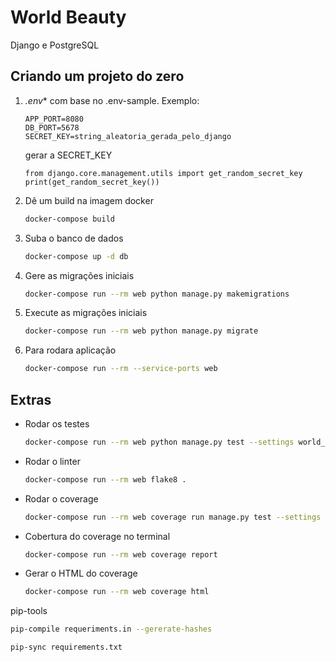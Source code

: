 # World Beauty

Django e PostgreSQL

## Criando um projeto do zero

1. *.env** com base no .env-sample.
    Exemplo:
    ```
    APP_PORT=8080
    DB_PORT=5678
    SECRET_KEY=string_aleatoria_gerada_pelo_django
    ```
    gerar a SECRET_KEY
    ```
    from django.core.management.utils import get_random_secret_key
    print(get_random_secret_key())
    ```

2. Dê um build na imagem docker

    ```bash
    docker-compose build
    ```

3. Suba o banco de dados

    ```bash
    docker-compose up -d db
    ```

4. Gere as migrações iniciais

    ```bash
    docker-compose run --rm web python manage.py makemigrations
    ```

5. Execute as migrações iniciais

    ```bash
    docker-compose run --rm web python manage.py migrate
    ```

6. Para rodara aplicação

    ```bash
    docker-compose run --rm --service-ports web
    ```

## Extras

* Rodar os testes

    ```bash
    docker-compose run --rm web python manage.py test --settings world_beauty.settings.test
    ```

* Rodar o linter

    ```bash
    docker-compose run --rm web flake8 .
    ```

* Rodar o coverage

    ```bash
    docker-compose run --rm web coverage run manage.py test --settings nome_do_novo_projeto.settings.test
    ```

* Cobertura do coverage no terminal

    ```bash
    docker-compose run --rm web coverage report
    ```

* Gerar o HTML do coverage

    ```bash
    docker-compose run --rm web coverage html
    ```

pip-tools
```bash
pip-compile requeriments.in --gererate-hashes
```

```bash
pip-sync requirements.txt
```
